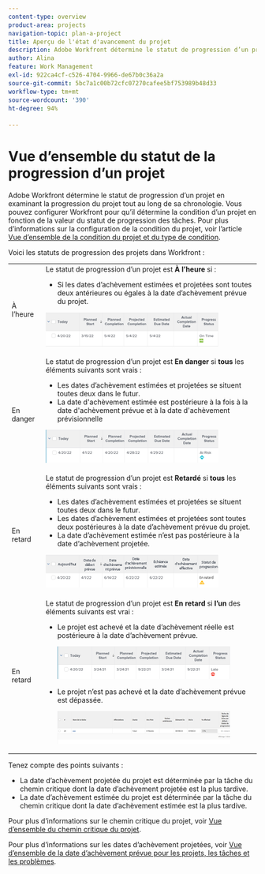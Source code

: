 ```yaml
---
content-type: overview
product-area: projects
navigation-topic: plan-a-project
title: Aperçu de l'état d'avancement du projet
description: Adobe Workfront détermine le statut de progression d’un projet en examinant la progression du projet tout au long de sa chronologie. Vous pouvez configurer Workfront pour qu’il détermine la condition d’un projet en fonction de la valeur du statut de progression des tâches. Pour en savoir plus sur le statut de progression d’un projet, consultez cet article.
author: Alina
feature: Work Management
exl-id: 922ca4cf-c526-4704-9966-de67b0c36a2a
source-git-commit: 5bc7a1c00b72cfc07270cafee5bf753989b48d33
workflow-type: tm+mt
source-wordcount: '390'
ht-degree: 94%

---
```


# Vue d’ensemble du statut de la progression d’un projet

<!--Audited: 12/2023-->

Adobe Workfront détermine le statut de progression d’un projet en examinant la progression du projet tout au long de sa chronologie. Vous pouvez configurer Workfront pour qu’il détermine la condition d’un projet en fonction de la valeur du statut de progression des tâches. Pour plus d’informations sur la configuration de la condition du projet, voir l’article [Vue d’ensemble de la condition du projet et du type de condition](../../../manage-work/projects/manage-projects/project-condition-and-condition-type.md).

Voici les statuts de progression des projets dans Workfront :

<table style="table-layout:auto"> 
 <col> 
 <col> 
 <tbody> 
  <tr> 
   <td>À l’heure</td> 
   <td> Le statut de progression d’un projet est <strong>À l’heure</strong> si :<ul><li>Si les dates d’achèvement estimées et projetées sont toutes deux antérieures ou égales à la date d’achèvement prévue du projet.</li></ul> <p> <img src="assets/project-on-time-progress-status-350x69.png" style="width: 350;height: 69;"> </p> </td> 
  </tr> 
  <tr> 
   <td>En danger</td> 
   <td> Le statut de progression d’un projet est <strong>En danger</strong> si <strong>tous</strong> les éléments suivants sont vrais :<ul><li>Les dates d’achèvement estimées et projetées se situent toutes deux dans le futur.</li><li> La date d'achèvement estimée est postérieure à la fois à la date d'achèvement prévue et à la date d'achèvement prévisionnelle </li></ul><p> <img src="assets/project-at-risk-progress-status-350x67.png" style="width: 350;height: 67;"> </p> </td> 
  </tr> 
  <tr> 
   <td>En retard</td> 
   <td> Le statut de progression d’un projet est <strong>Retardé</strong> si <strong>tous</strong> les éléments suivants sont vrais :<ul><li>Les dates d’achèvement estimées et projetées se situent toutes deux dans le futur.</li><li> Les dates d’achèvement estimées et projetées sont toutes deux postérieures à la date d’achèvement prévue du projet.</li><li> La date d’achèvement estimée n’est pas postérieure à la date d’achèvement projetée.</li></ul> <p> <img src="assets/project-behind-progress-status-350x67.png" style="width: 350;height: 67;"> </p> </td> 
  </tr> 
  <tr> 
   <td>En retard</td> 
   <td> 
     Le statut de progression d’un projet est <strong>En retard</strong> si <strong>l’un</strong> des éléments suivants est vrai :<ul><li>Le projet est achevé et la date d’achèvement réelle est postérieure à la date d’achèvement prévue. <p> <img src="assets/project-late-progress-status-350x66.png" style="width: 350;height: 66;"> </p> </li> 
     <li> <p>Le projet n’est pas achevé et la date d’achèvement prévue est dépassée. <p> <img src="assets/project-late-progress-status-incomplete-status-350x66.png" style="width: 350;height: 66;"> </p> </li> 
    </ul> </td> 
  </tr> 
 </tbody> 
</table>

Tenez compte des points suivants :

* La date d’achèvement projetée du projet est déterminée par la tâche du chemin critique dont la date d’achèvement projetée est la plus tardive.
* La date d’achèvement estimée du projet est déterminée par la tâche du chemin critique dont la date d’achèvement estimée est la plus tardive.

Pour plus d’informations sur le chemin critique du projet, voir [Vue d’ensemble du chemin critique du projet](../../../manage-work/tasks/manage-tasks/critical-path.md).

Pour plus d’informations sur les dates d’achèvement projetées, voir [Vue d’ensemble de la date d’achèvement prévue pour les projets, les tâches et les problèmes](../../../manage-work/projects/planning-a-project/project-projected-completion-date.md).
